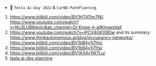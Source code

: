 
- 🔭  `Tesla Ai-Day 2022` & `CarND-PathPlanning`


1. https://www.bilibili.com/video/BV1HT411m7f4/.  https://www.youtube.com/watch?v=Nu3LUB8wolc&ab_channel=Dr.Know-it-allKnowsitall
1. https://www.youtube.com/watch?v=jPCV4GKX9Dw and its summary: https://www.thinkautonomous.ai/blog/occupancy-networks/. https://www.bilibili.com/video/BV1bB4y1j7Hs/
1. https://www.bilibili.com/video/BV1bB4y1j7Hs/
1. https://www.bilibili.com/video/BV1A34y1W7Lu/
1. [tesla ai-day planning](https://www.zhihu.com/zvideo/1425607710649352192)